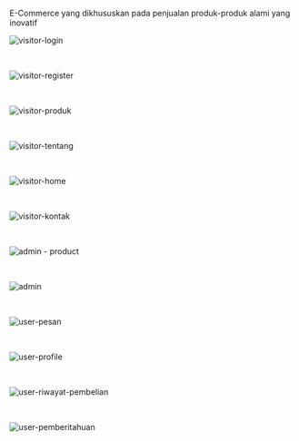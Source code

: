 E-Commerce yang dikhususkan pada penjualan produk-produk alami yang inovatif 

![visitor-login](https://github.com/aslan-asilon31/Agroshop-PHP-Native/assets/116990574/f8821eed-7bc4-4fe7-8e13-00a2677b5a43)

<br>

![visitor-register](https://github.com/aslan-asilon31/Agroshop-PHP-Native/assets/116990574/db9a9cda-df0e-4660-ac73-3514fbd0b07e)

<br>

![visitor-produk](https://github.com/aslan-asilon31/Agroshop-PHP-Native/assets/116990574/c1c5c932-23fa-4c67-b1b0-b1bf3345e933)

<br>

![visitor-tentang](https://github.com/aslan-asilon31/Agroshop-PHP-Native/assets/116990574/28243b52-2a4d-4786-8cbc-7ce647ce88fe)

<br>

![visitor-home](https://github.com/aslan-asilon31/Agroshop-PHP-Native/assets/116990574/f52a6fcc-df93-4d7d-af07-041db31950b3)

<br>

![visitor-kontak](https://github.com/aslan-asilon31/Agroshop-PHP-Native/assets/116990574/0fe3bbc2-a1b1-45db-b672-6fcef3f1a4b8)

<br>

![admin - product](https://github.com/aslan-asilon31/Agroshop-PHP-Native/assets/116990574/a87cee6f-09fd-440a-afa4-1e1ba4b1345a)

<br>

![admin](https://github.com/aslan-asilon31/Agroshop-PHP-Native/assets/116990574/07940f12-d693-4296-9b1c-9402a998eddb)

<br>

![user-pesan](https://github.com/aslan-asilon31/Agroshop-PHP-Native/assets/116990574/e45d750f-f970-4925-a122-49fadeb04d95)

<br>

![user-profile](https://github.com/aslan-asilon31/Agroshop-PHP-Native/assets/116990574/00d529bd-955d-4fd8-a929-b2ab5d003c6e)

<br>

![user-riwayat-pembelian](https://github.com/aslan-asilon31/Agroshop-PHP-Native/assets/116990574/3143b788-f784-47bd-80e1-7b1d33b2638b)

<br>

![user-pemberitahuan](https://github.com/aslan-asilon31/Agroshop-PHP-Native/assets/116990574/28bbe6e1-b62a-4299-8123-af1f2b759762)





